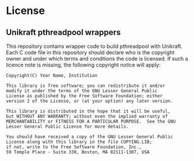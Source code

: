 License
=======

Unikraft pthreadpool wrappers
-----------------------

This repository contains wrapper code to build pthreadpool with Unikraft.
Each C code file in this repository should declare who is the
copyright owner and under which terms and conditions the code is
licensed. If such a licence note is missing, the following copyright
notice will apply:


	Copyright(C) Year Name, Institution
	
	This library is free software; you can redistribute it and/or
	modify it under the terms of the GNU Lesser General Public
	License as published by the Free Software Foundation; either
	version 2 of the License, or (at your option) any later version.
	
	This library is distributed in the hope that it will be useful,
	but WITHOUT ANY WARRANTY; without even the implied warranty of
	MERCHANTABILITY or FITNESS FOR A PARTICULAR PURPOSE.  See the GNU
	Lesser General Public License for more details.
	
	You should have received a copy of the GNU Lesser General Public
	License along with this library in the file COPYING.LIB;
	if not, write to the Free Software Foundation, Inc.,
	59 Temple Place - Suite 330, Boston, MA 02111-1307, USA

